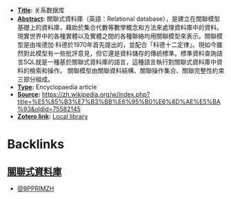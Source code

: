 - **[Title](<Title.md>):** 关系数据库
- **[Abstract](<Abstract.md>):** 關聯式資料庫（英語：Relational database），是建立在關聯模型基礎上的資料庫，藉助於集合代數等數學概念和方法來處理資料庫中的資料。現實世界中的各種實體以及實體之間的各種聯絡均用關聯模型來表示。關聯模型是由埃德加·科德於1970年首先提出的，並配合「科德十二定律」。現如今雖然對此模型有一些批評意見，但它還是資料儲存的傳統標準。標準資料查詢語言SQL就是一種基於關聯式資料庫的語言，這種語言執行對關聯式資料庫中資料的檢索和操作。
關聯模型由關聯資料結構、關聯操作集合、關聯完整性約束三部分組成。
- **[Type](<Type.md>):** Encyclopaedia article
- **[Source](<Source.md>):** https://zh.wikipedia.org/w/index.php?title=%E5%85%B3%E7%B3%BB%E6%95%B0%E6%8D%AE%E5%BA%93&oldid=75582145
- **[Zotero link](<Zotero link.md>):** [Local library](zotero://select/library/items/9PPRIMZH)

# Backlinks
## [關聯式資料庫](<關聯式資料庫.md>)
- [@9PPRIMZH](<@9PPRIMZH.md>)

